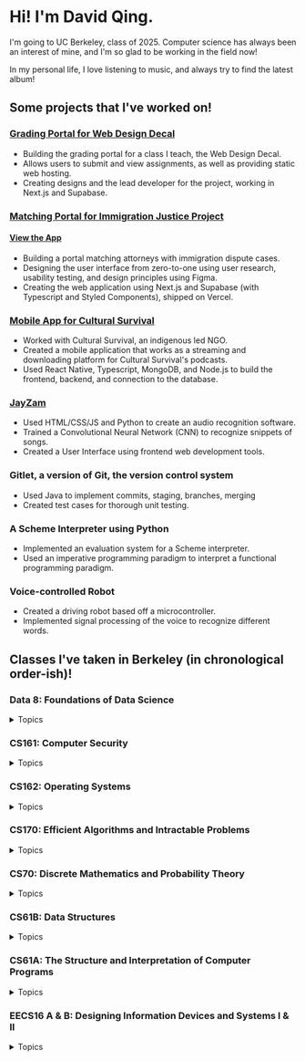 # Hi! I'm David Qing.

I'm going to UC Berkeley, class of 2025. Computer science has always been an interest of mine, and I'm so glad to be working in the field now!

In my personal life, I love listening to music, and always try to find the latest album!

## Some projects that I've worked on!

### [Grading Portal for Web Design Decal](https://github.com/webdesigndecal/grading-portal)
* Building the grading portal for a class I teach, the Web Design Decal.
* Allows users to submit and view assignments, as well as providing static web hosting. 
* Creating designs and the lead developer for the project, working in Next.js and Supabase.

### [Matching Portal for Immigration Justice Project](https://github.com/calblueprint/immigration-justice-project)
#### [View the App](https://immigration-justice-project.vercel.app/cases)
* Building a portal matching attorneys with immigration dispute cases.
* Designing the user interface from zero-to-one using user research, usability testing, and design principles using Figma. 
* Creating the web application using Next.js and Supabase (with Typescript and Styled Components), shipped on Vercel.

### [Mobile App for Cultural Survival](https://github.com/calblueprint/cultural-survival-mobile)
* Worked with Cultural Survival, an indigenous led NGO. 
* Created a mobile application that works as a streaming and downloading platform for Cultural Survival's podcasts. 
* Used React Native, Typescript, MongoDB, and Node.js to build the frontend, backend, and connection to the database. 

### [JayZam](https://github.com/davidqing6432/JayZam)
* Used HTML/CSS/JS and Python to create an audio recognition software. 
* Trained a Convolutional Neural Network (CNN) to recognize snippets of songs. 
* Created a User Interface using frontend web development tools. 

### Gitlet, a version of Git, the version control system
* Used Java to implement commits, staging, branches, merging
* Created test cases for thorough unit testing. 

### A Scheme Interpreter using Python
* Implemented an evaluation system for a Scheme interpreter. 
* Used an imperative programming paradigm to interpret a functional programming paradigm.

### Voice-controlled Robot
* Created a driving robot based off a microcontroller. 
* Implemented signal processing of the voice to recognize different words.

## Classes I've taken in Berkeley (in chronological order-ish)!

### Data 8: Foundations of Data Science
<details>
   <summary>Topics</summary>
  
</details>

### CS161: Computer Security
<details>
   <summary>Topics</summary>
  
</details>

### CS162: Operating Systems
<details>
   <summary>Topics</summary>
  
</details>

### CS170: Efficient Algorithms and Intractable Problems
<details>
   <summary>Topics</summary>
  
</details>

### CS70: Discrete Mathematics and Probability Theory
<details>
   <summary>Topics</summary>
   
* Propositional Logic, Proofs, Induction
* Graph Theory (Euler's Formula, Kuratowski's Theorem, Bipartite Graphs)
* Modular Arithmetic (Euclid's Algorithm, Inverses, FLT, CRT)
* RSA, Polynomial Secret Sharing, Error Correction
* Counting, Countability, Computability, Set Theory (Combinatorics, Countable vs Uncountable, Halting Problem, Bijections)
* Discrete and Continuous Probability (Expectation, Variance, Covariance, Correlation, LLSE)
* Markov Chains (Markov's Theory, Invariant Distribution)
</details>

### CS61B: Data Structures
<details>
   <summary>Topics</summary>
   
* Basic Java (classes, variables, methods, compilation)
* Using Git and Github
* Pointers, Arrays, OOP
* Unit-Testing
* Abstraction, Packages, Implementation
* Data Structures and Complexity (Trees, Linked Lists, BSTs, B-trees, Red-Black Trees, Graphs)
* Searching and Sorting, Graph Theory, Dynamic Programming
</details>

### CS61A: The Structure and Interpretation of Computer Programs
<details>
   <summary>Topics</summary>
   
* Basic Python (variables, functions, iteration, recursion, lists)
* Containers, iterators, generators, iterables
* OOP, linked lists, trees
* Scheme, interpreters
* Regex, BNF, SQL
</details> 
   
### EECS16 A & B: Designing Information Devices and Systems I & II
<details>
   <summary>Topics</summary>
   
* Systems of linear equations, Gaussian Elimination, Vectors
* Span, Proofs, Matrix Tranformations
* Spaces, Vector Spaces, Rank, Eigenvalues/vectors/spaces
* Circuit analysis (Resistors, voltage, current, resistance)
* Superposition, equivalence
* Capacitors, Resistive and Capacitive Touchscreens
* Op-amps, Least Squares, Machine Learning
* Transistors, Inductors, Impedance
* Phasors, Differential Equations, Diagonalization
* System ID, Signal Processing
* Discrete Time control, Stabilization, Controllability, Gram-Schmidt
* SVD, PCA
</details>

